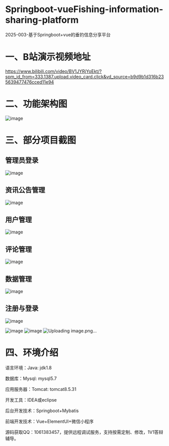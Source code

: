 # Springboot-vueFishing-information-sharing-platform
2025-003-基于Springboot+vue的垂钓信息分享平台

# 一、B站演示视频地址
https://www.bilibili.com/video/BV1JYRjYoEkt/?spm_id_from=333.1387.upload.video_card.click&vd_source=b9d9b1d316b235639477476cced11e94
# 二、功能架构图
![image](https://github.com/user-attachments/assets/50b45d4a-28d4-4e5c-9348-f7c3773c61e2)

# 三、部分项目截图
## 管理员登录
![image](https://github.com/user-attachments/assets/0519260c-4952-4cad-a012-25740ac3c0f3)
## 资讯公告管理
![image](https://github.com/user-attachments/assets/36a54a0c-8458-4357-abdb-6003246962fe)
## 用户管理
![image](https://github.com/user-attachments/assets/5473f71c-c111-4ce2-a772-75c49799b91c)
## 评论管理
![image](https://github.com/user-attachments/assets/ee639db4-9251-42cf-8eec-c5b994ecc096)
## 数据管理
![image](https://github.com/user-attachments/assets/26f4eebc-b8df-413f-9c31-6d60842de3ca)
## 注册与登录
![image](https://github.com/user-attachments/assets/48e49a5f-751c-4d16-aba6-1ff6c26ce78e)

![image](https://github.com/user-attachments/assets/6f7f5005-ec43-468c-89fa-3168d93f3000)
![image](https://github.com/user-attachments/assets/963668c4-80b5-4220-94ce-08a94c2c4eaf)
![Uploading image.png…]()

# 四、环境介绍
语言环境：Java: jdk1.8

数据库：Mysql: mysql5.7

应用服务器：Tomcat: tomcat8.5.31

开发工具：IDEA或eclipse

后台开发技术：Springboot+Mybatis

前端开发技术：Vue+ElementUI+微信小程序

源码获取QQ：1061383457，提供远程调试服务，支持按需定制、修改，1V1答辩辅导。
